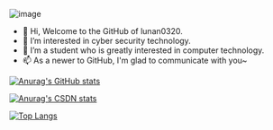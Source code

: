 ![image](https://img.shields.io/badge/lunan0320-repos-blue.svg)

- 👋 Hi, Welcome to the GitHub of lunan0320.
- 👀 I’m interested in cyber security technology.
- 🌱 I’m a student who is greatly interested in computer technology.
- 📫 As a newer to GitHub, I'm glad to communicate with you~

<!---
lunan0320/lunan0320 is a ✨ special ✨ repository because its `README.md` (this file) appears on your GitHub profile.
You can click the Preview link to take a look at your changes.
--->
[![Anurag's GitHub stats](https://github-readme-stats.vercel.app/api?username=lunan0320&show_icons=true&hide=issues,contribs&count_private=true&theme=dracula)](https://github.com/lunan0320/github-readme-stats)

[![Anurag's CSDN stats](https://github-readme-stats.vercel.app/api?username=lunan0320&show_icons=true&hide=issues,contribs&count_private=true&theme=dracula)](https://github.com/lunan0320/github-readme-stats)

[![Top Langs](https://github-readme-stats.vercel.app/api/top-langs/?username=lunan0320&layout=compact&hide=html,css)](https://github.com/lunnan0320/github-readme-stats)
